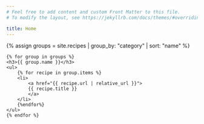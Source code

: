 ```yaml
---
# Feel free to add content and custom Front Matter to this file.
# To modify the layout, see https://jekyllrb.com/docs/themes/#overriding-theme-defaults

title: Home
---
```


<section>

{% assign groups = site.recipes | group_by: "category" | sort: "name" %}

    {% for group in groups %}
    <h3>{{ group.name }}</h3>
    <ul>
        {% for recipe in group.items %}
        <li>
            <a href="{{ recipe.url | relative_url }}">
            {{ recipe.title }}
            </a>
        </li>
        {%endfor%}
    </ul>
    {% endfor %}
</section>